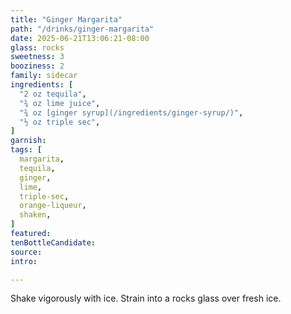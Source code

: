```yaml
---
title: "Ginger Margarita"
path: "/drinks/ginger-margarita"
date: 2025-06-21T13:06:21-08:00
glass: rocks
sweetness: 3
booziness: 2
family: sidecar
ingredients: [
  "2 oz tequila",
  "¾ oz lime juice",
  "¾ oz [ginger syrup](/ingredients/ginger-syrup/)",
  "½ oz triple sec",
]
garnish:
tags: [
  margarita,
  tequila,
  ginger,
  lime,
  triple-sec,
  orange-liqueur,
  shaken,
]
featured:
tenBottleCandidate:
source:
intro:

---
```

Shake vigorously with ice. Strain into a rocks glass over fresh ice.
